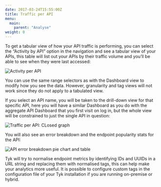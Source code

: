 ```yaml
---
date: 2017-03-24T15:55:00Z
title: Traffic per API
menu:
  main:
    parent: "Analyse"
weight: 0 
---
```


To get a tabular view of how your API traffic is performing, you can select the “Activity by API” option in the navigation and see a tabular view of your APIs, this table will list out your APIs by their traffic volume and you’ll be able to see when they were last accessed:

![Activity per API][1]

You can use the same range selectors as with the Dashboard view to modify how you see the data. However, granularity and tag views will not work since they do not apply to a tabulated view.

If you select an API name, you will be taken to the drill-down view for that specific API, here you will have a similar Dashboard as you do with the aggregate API Dashboard that you first visit on log in, but the whole view will be constrained to just the single API in question:

![Traffic per API: CLosed graph][2]

You will also see an error breakdown and the endpoint popularity stats for the API:

![API error breakdown pie chart and table][3]

Tyk will try to normalise endpoint metrics by identifying IDs and UUIDs in a URL string and replacing them with normalised tags, this can help make your analytics more useful. It is possible to configure custom tags in the configuration file of your Tyk installation if you are running on-premise or hybrid.

[1]: /docs/img/dashboard/usage-data/activityPerAPI.png
[2]: /docs/img/dashboard/usage-data/perAPIDrilldown.png
[3]: /docs/img/dashboard/usage-data/errorBreakDownEndpoint2.png